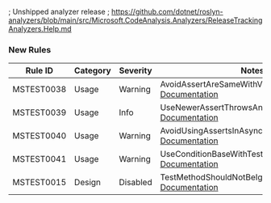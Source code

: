 ; Unshipped analyzer release
; https://github.com/dotnet/roslyn-analyzers/blob/main/src/Microsoft.CodeAnalysis.Analyzers/ReleaseTrackingAnalyzers.Help.md
### New Rules

Rule ID | Category | Severity | Notes
--------|----------|----------|-------
MSTEST0038 | Usage | Warning | AvoidAssertAreSameWithValueTypesAnalyzer, [Documentation](https://learn.microsoft.com/dotnet/core/testing/mstest-analyzers/mstest0038)
MSTEST0039 | Usage | Info | UseNewerAssertThrowsAnalyzer, [Documentation](https://learn.microsoft.com/dotnet/core/testing/mstest-analyzers/mstest0039)
MSTEST0040 | Usage | Warning | AvoidUsingAssertsInAsyncVoidContextAnalyzer, [Documentation](https://learn.microsoft.com/dotnet/core/testing/mstest-analyzers/mstest0040)
MSTEST0041 | Usage | Warning | UseConditionBaseWithTestClassAnalyzer, [Documentation](https://learn.microsoft.com/dotnet/core/testing/mstest-analyzers/mstest0041)
MSTEST0015 | Design | Disabled | TestMethodShouldNotBeIgnoredAnalyzer, [Documentation](https://learn.microsoft.com/dotnet/core/testing/mstest-analyzers/mstest0015)
